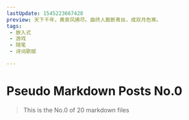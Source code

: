 ```yaml
---
lastUpdate: 1545223667428
preview: 天下千年，黄泉风拂尽。曲终人散断青丝，成双月色寒。
tags:
 - 嵌入式
 - 游戏
 - 随笔
 - 诗词歌赋

---
```


# Pseudo Markdown Posts No.0
> This is the No.0 of 20 markdown files